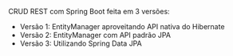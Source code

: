 CRUD REST com Spring Boot feita em 3 versões:
* Versão 1: EntityManager aproveitando API nativa do Hibernate
* Versão 2: EntityManager com API padrão JPA
* Versão 3: Utilizando Spring Data JPA